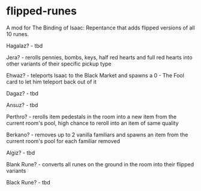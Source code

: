# flipped-runes
A mod for The Binding of Isaac: Repentance that adds flipped versions of all 10 runes.

Hagalaz? - tbd

Jera? - rerolls pennies, bombs, keys, half red hearts and full red hearts into other variants of their specific pickup type

Ehwaz? - teleports Isaac to the Black Market and spawns a 0 - The Fool card to let him teleport back out of it

Dagaz? - tbd

Ansuz? - tbd

Perthro? - rerolls item pedestals in the room into a new item from the current room's pool, high chance to reroll into an item of same quality

Berkano? - removes up to 2 vanilla familiars and spawns an item from the current room's pool for each familiar removed

Algiz? - tbd

Blank Rune? - converts all runes on the ground in the room into their flipped variants

Black Rune? - tbd

